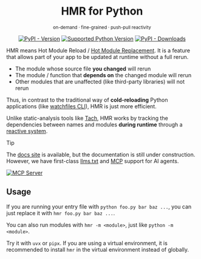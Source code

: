 <div align="center">

# HMR for Python

<sup> on-demand · fine-grained · push-pull reactivity </sup>

[![PyPI - Version](https://img.shields.io/pypi/v/hmr)](https://pypi.org/project/hmr/)
[![Supported Python Version](https://img.shields.io/python/required-version-toml?tomlFilePath=https://github.com/promplate/pyth-on-line/raw/refs/heads/main/packages/hmr/pyproject.toml)](https://github.com/promplate/pyth-on-line/blob/main/packages/hmr/pyproject.toml)
[![PyPI - Downloads](https://img.shields.io/pypi/dm/hmr)](https://pepy.tech/projects/hmr)

</div>

HMR means Hot Module Reload / [Hot Module Replacement](https://webpack.js.org/concepts/hot-module-replacement/). It is a feature that allows part of your app to be updated at runtime without a full rerun.

- The module whose source file **you changed** will rerun
- The module / function that **depends on** the changed module will rerun
- Other modules that are unaffected (like third-party libraries) will not rerun

Thus, in contrast to the traditional way of **cold-reloading** Python applications (like [watchfiles CLI](https://watchfiles.helpmanual.io/cli/)), HMR is just more efficient.

Unlike static-analysis tools like [Tach](https://github.com/gauge-sh/tach), HMR works by tracking the dependencies between names and modules **during runtime** through a [reactive system](https://wikipedia.org/wiki/Reactive_programming).

> [!TIP]
> The [docs site](https://pyth-on-line.promplate.dev/hmr) is available, but the documentation is still under construction. However, we have first-class [llms.txt](https://pyth-on-line.promplate.dev/hmr/llms.txt) and [MCP](https://pyth-on-line.promplate.dev/hmr/mcp) support for AI agents.
>
> [![MCP Server](https://img.shields.io/badge/-MCP_Server-black?logo=modelcontextprotocol)](https://pyth-on-line.promplate.dev/hmr/mcp)

## Usage

If you are running your entry file with `python foo.py bar baz ...`, you can just replace it with `hmr foo.py bar baz ...`.

You can also run modules with `hmr -m <module>`, just like `python -m <module>`.

Try it with `uvx` or `pipx`. If you are using a virtual environment, it is recommended to install `hmr` in the virtual environment instead of globally.
